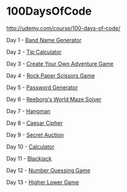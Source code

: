 # 100DaysOfCode

http://udemy.com/course/100-days-of-code/

Day 1 - [Band Name Generator](https://repl.it/@spanglenuts/band-name-generator)

Day 2 - [Tip Calculator](https://repl.it/@spanglenuts/tip-calculator)

Day 3 - [Create Your Own Adventure Game](https://repl.it/@spanglenuts/treasure-island)

Day 4 - [Rock Paper Scissors Game](https://repl.it/@spanglenuts/rock-paper-scissors)

Day 5 - [Password Generator](https://repl.it/@spanglenuts/password-generator)

Day 6 - [Reeborg's World Maze Solver](https://github.com/spanglenuts/100DaysOfCode/blob/main/Day6_ReeborgsWorldMazeSolver.py)

Day 7 - [Hangman](https://repl.it/@spanglenuts/Day-7-Hangman)

Day 8 - [Caesar Cipher](https://repl.it/@spanglenuts/caesar-cipher)

Day 9 - [Secret Auction](https://repl.it/@spanglenuts/blind-auction)

Day 10 - [Calculator](https://repl.it/@spanglenuts/calculator)

Day 11 - [Blackjack](https://repl.it/@spanglenuts/blackjack)

Day 12 - [Number Guessing Game](https://repl.it/@spanglenuts/guess-the-number)

Day 13 - [Higher Lower Game](https://repl.it/@spanglenuts/higher-lower)
